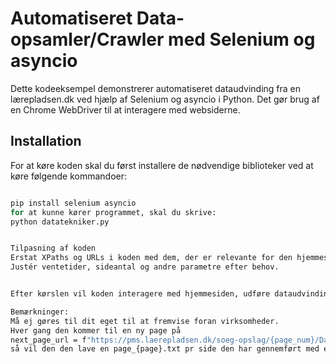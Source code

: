 # Automatiseret Data-opsamler/Crawler med Selenium og asyncio

Dette kodeeksempel demonstrerer automatiseret dataudvinding fra en lærepladsen.dk ved hjælp af Selenium og asyncio i Python. Det gør brug af en Chrome WebDriver til at interagere med websiderne.

## Installation

For at køre koden skal du først installere de nødvendige biblioteker ved at køre følgende kommandoer:

```bash

pip install selenium asyncio
for at kunne kører programmet, skal du skrive:
python datatekniker.py


Tilpasning af koden
Erstat XPaths og URLs i koden med dem, der er relevante for den hjemmeside, du vil interagere med.
Justér ventetider, sideantal og andre parametre efter behov.


Efter kørslen vil koden interagere med hjemmesiden, udføre dataudvinding og gemme resultaterne i tekstfiler. Du kan finde virksomhedsnavne med e-mails i virksomheds.txt og individuelle e-mails for hver side i filer med formatet page_{side_num}_emails.txt, og til sidst vil der komme en virksomheds.txt.

Bemærkninger:
Må ej gøres til dit eget til at fremvise foran virksomheder.
Hver gang den kommer til en ny page på
next_page_url = f"https://pms.laerepladsen.dk/soeg-opslag/{page_num}/Data-%20og%20kommunikationsuddannelsen/Datatekniker%20med%20speciale%20i%20programmering?aftaleFilter=alle&medarbejdereFilter=alle&adresse=0a3f50bd-fbe3-32b8-e044-0003ba298018"
så vil den den lave en page_{page}.txt pr side den har gennemført med email,  det vil medfører ca 50 tekst filer vil forekomme på din computer så, en mappe vil anbefales at datatekniker.py vil blive gemt på.

